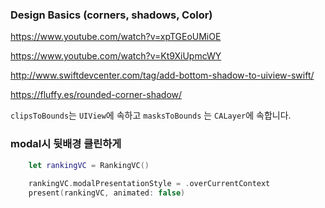 ### Design  Basics (corners, shadows, Color)



https://www.youtube.com/watch?v=xpTGEoUMiOE



https://www.youtube.com/watch?v=Kt9XiUpmcWY



http://www.swiftdevcenter.com/tag/add-bottom-shadow-to-uiview-swift/



https://fluffy.es/rounded-corner-shadow/





`clipsToBounds`는 `UIView`에 속하고 `masksToBounds` 는 `CALayer`에 속합니다.







### modal시 뒷배경 클린하게 

~~~swift
    let rankingVC = RankingVC()
    
    rankingVC.modalPresentationStyle = .overCurrentContext
    present(rankingVC, animated: false)
    
~~~

